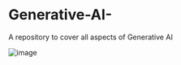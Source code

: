 # Generative-AI-
A repository to cover all aspects of Generative AI


![image](https://github.com/user-attachments/assets/128fd3d8-0fc6-45f0-a7f8-87edf241026d)
